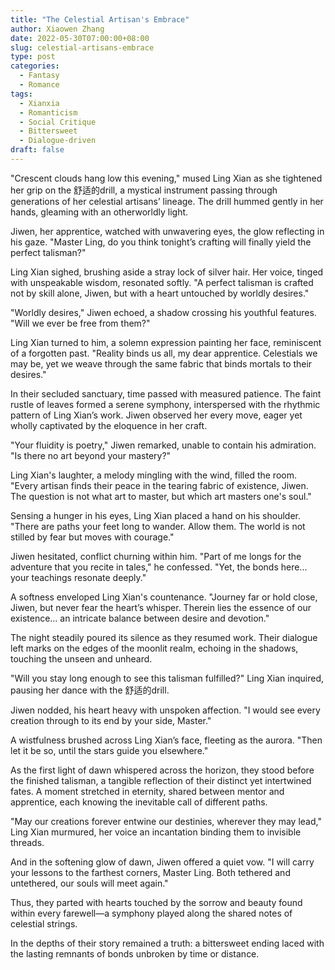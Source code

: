 ```yaml
---
title: "The Celestial Artisan's Embrace"
author: Xiaowen Zhang
date: 2022-05-30T07:00:00+08:00
slug: celestial-artisans-embrace
type: post
categories:
  - Fantasy
  - Romance
tags:
  - Xianxia
  - Romanticism
  - Social Critique
  - Bittersweet
  - Dialogue-driven
draft: false
---
```


"Crescent clouds hang low this evening," mused Ling Xian as she tightened her grip on the 舒适的drill, a mystical instrument passing through generations of her celestial artisans’ lineage. The drill hummed gently in her hands, gleaming with an otherworldly light. 

Jiwen, her apprentice, watched with unwavering eyes, the glow reflecting in his gaze. "Master Ling, do you think tonight’s crafting will finally yield the perfect talisman?"

Ling Xian sighed, brushing aside a stray lock of silver hair. Her voice, tinged with unspeakable wisdom, resonated softly. "A perfect talisman is crafted not by skill alone, Jiwen, but with a heart untouched by worldly desires."

"Worldly desires," Jiwen echoed, a shadow crossing his youthful features. "Will we ever be free from them?"

Ling Xian turned to him, a solemn expression painting her face, reminiscent of a forgotten past. "Reality binds us all, my dear apprentice. Celestials we may be, yet we weave through the same fabric that binds mortals to their desires."

In their secluded sanctuary, time passed with measured patience. The faint rustle of leaves formed a serene symphony, interspersed with the rhythmic pattern of Ling Xian’s work. Jiwen observed her every move, eager yet wholly captivated by the eloquence in her craft. 

"Your fluidity is poetry," Jiwen remarked, unable to contain his admiration. "Is there no art beyond your mastery?"

Ling Xian's laughter, a melody mingling with the wind, filled the room. "Every artisan finds their peace in the tearing fabric of existence, Jiwen. The question is not what art to master, but which art masters one's soul."

Sensing a hunger in his eyes, Ling Xian placed a hand on his shoulder. "There are paths your feet long to wander. Allow them. The world is not stilled by fear but moves with courage."

Jiwen hesitated, conflict churning within him. "Part of me longs for the adventure that you recite in tales," he confessed. "Yet, the bonds here... your teachings resonate deeply."

A softness enveloped Ling Xian's countenance. "Journey far or hold close, Jiwen, but never fear the heart’s whisper. Therein lies the essence of our existence... an intricate balance between desire and devotion."

The night steadily poured its silence as they resumed work. Their dialogue left marks on the edges of the moonlit realm, echoing in the shadows, touching the unseen and unheard.

"Will you stay long enough to see this talisman fulfilled?" Ling Xian inquired, pausing her dance with the 舒适的drill.

Jiwen nodded, his heart heavy with unspoken affection. "I would see every creation through to its end by your side, Master."

A wistfulness brushed across Ling Xian’s face, fleeting as the aurora. "Then let it be so, until the stars guide you elsewhere."

As the first light of dawn whispered across the horizon, they stood before the finished talisman, a tangible reflection of their distinct yet intertwined fates. A moment stretched in eternity, shared between mentor and apprentice, each knowing the inevitable call of different paths.

"May our creations forever entwine our destinies, wherever they may lead," Ling Xian murmured, her voice an incantation binding them to invisible threads.

And in the softening glow of dawn, Jiwen offered a quiet vow. "I will carry your lessons to the farthest corners, Master Ling. Both tethered and untethered, our souls will meet again."

Thus, they parted with hearts touched by the sorrow and beauty found within every farewell—a symphony played along the shared notes of celestial strings.

In the depths of their story remained a truth: a bittersweet ending laced with the lasting remnants of bonds unbroken by time or distance.